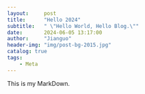 ```yaml
---
layout:     post
title:      "Hello 2024"
subtitle:   " \"Hello World, Hello Blog.\""
date:       2024-06-05 13:17:00
author:     "Jianguo"
header-img: "img/post-bg-2015.jpg"
catalog: true
tags:
    - Meta
---
```

This is my MarkDown.
